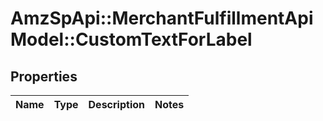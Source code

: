 # AmzSpApi::MerchantFulfillmentApiModel::CustomTextForLabel

## Properties
Name | Type | Description | Notes
------------ | ------------- | ------------- | -------------

